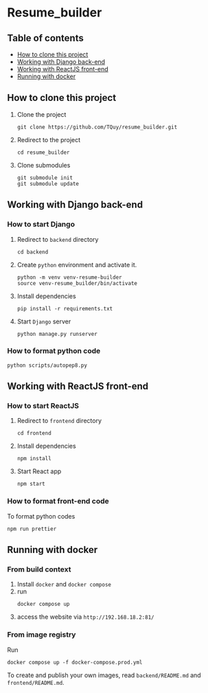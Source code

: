 # Resume_builder
## Table of contents
- [How to clone this project](#how-to-clone-this-project)
- [Working with Django back-end](#working-with-django-back-end)
- [Working with ReactJS front-end](#working-with-reactjs-front-end)
- [Running with docker](#running-with-docker)


## How to clone this project
1. Clone the project
    ```
    git clone https://github.com/TQuy/resume_builder.git
    ```
2. Redirect to the project
    ```
    cd resume_builder
    ```
3. Clone submodules
    ```
    git submodule init
    git submodule update
    ```
## Working with Django back-end

### How to start Django
1. Redirect to `backend` directory
    ```
    cd backend
    ```
2. Create `python` environment and activate it.
    ```
    python -m venv venv-resume-builder
    source venv-resume_builder/bin/activate
    ```

3. Install dependencies
    ```
    pip install -r requirements.txt
    ```
4. Start `Django` server
    ```
    python manage.py runserver
    ```
### How to format python code
```
python scripts/autopep8.py
```
## Working with ReactJS front-end
### How to start ReactJS
1. Redirect to `frontend` directory
    ```
    cd frontend
    ```
2. Install dependencies
    ```
    npm install
    ```
3. Start React app
    ```
    npm start
    ```
### How to format front-end code
To format python codes  
```
npm run prettier
```
## Running with docker
### From build context
1. Install `docker` and `docker compose`
1. run 
    ```
    docker compose up
    ```
1. access the website via `http://192.168.18.2:81/`
### From image registry
Run
```
docker compose up -f docker-compose.prod.yml
```
To create and publish your own images, read `backend/README.md` and `frontend/README.md`.